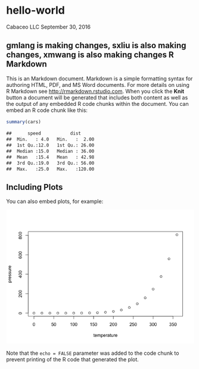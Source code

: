 hello-world
================
Cabaceo LLC
September 30, 2016

gmlang is making changes, sxliu is also making changes, xmwang is also making changes
R Markdown
----------

This is an Markdown document. Markdown is a simple formatting syntax for authoring HTML, PDF, and MS Word documents. For more details on using R Markdown see <http://rmarkdown.rstudio.com>. When you click the **Knit** button a document will be generated that includes both content as well as the output of any embedded R code chunks within the document. You can embed an R code chunk like this:

``` r
summary(cars)
```

    ##      speed           dist       
    ##  Min.   : 4.0   Min.   :  2.00  
    ##  1st Qu.:12.0   1st Qu.: 26.00  
    ##  Median :15.0   Median : 36.00  
    ##  Mean   :15.4   Mean   : 42.98  
    ##  3rd Qu.:19.0   3rd Qu.: 56.00  
    ##  Max.   :25.0   Max.   :120.00

Including Plots
---------------

You can also embed plots, for example:

![](foo_files/figure-markdown_github/r%20pressure-1.png)

Note that the `echo = FALSE` parameter was added to the code chunk to prevent printing of the R code that generated the plot.

